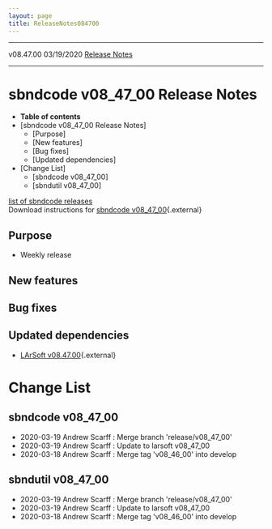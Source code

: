 ```yaml
---
layout: page
title: ReleaseNotes084700
---
```


  ----------- ------------ -- -- ------------------------------------------------------
  v08.47.00   03/19/2020         [Release Notes](ReleaseNotes084700.html)
  ----------- ------------ -- -- ------------------------------------------------------



sbndcode v08\_47\_00 Release Notes
======================================================================================

-   **Table of contents**
-   [sbndcode v08\_47\_00 Release
    Notes]
    -   [Purpose]
    -   [New features]
    -   [Bug fixes]
    -   [Updated dependencies]
-   [Change List]
    -   [sbndcode v08\_47\_00]
    -   [sbndutil v08\_47\_00]

[list of sbndcode
releases](List_of_SBND_code_releases.html)\
Download instructions for [sbndcode
v08\_47\_00](http://scisoft.fnal.gov/scisoft/bundles/sbnd/v08_47_00/sbndcode-v08_47_00.html){.external}



Purpose
----------------------------------

-   Weekly release



New features
--------------------------------------------



Bug fixes
--------------------------------------



Updated dependencies
------------------------------------------------------------

-   [LArSoft
    v08.47.00](https://cdcvs.fnal.gov/redmine/projects/larsoft/wiki/ReleaseNotes084700){.external}



Change List
==========================================



sbndcode v08\_47\_00
----------------------------------------------------------

-   2020-03-19 Andrew Scarff : Merge branch \'release/v08\_47\_00\'
-   2020-03-19 Andrew Scarff : Update to larsoft v08\_47\_00
-   2020-03-18 Andrew Scarff : Merge tag \'v08\_46\_00\' into develop



sbndutil v08\_47\_00
----------------------------------------------------------

-   2020-03-19 Andrew Scarff : Merge branch \'release/v08\_47\_00\'
-   2020-03-19 Andrew Scarff : Update to larsoft v08\_47\_00
-   2020-03-18 Andrew Scarff : Merge tag \'v08\_46\_00\' into develop
